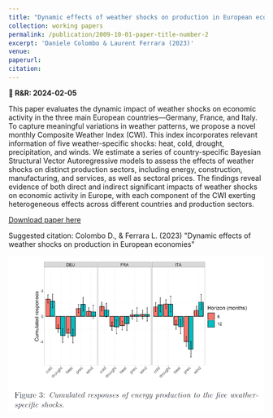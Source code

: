 ```yaml
---
title: "Dynamic effects of weather shocks on production in European economies"
collection: working papers
permalink: /publication/2009-10-01-paper-title-number-2
excerpt: 'Daniele Colombo & Laurent Ferrara (2023)'
venue: 
paperurl:
citation:
---
```


**📅 R&R: 2024-02-05**

This paper evaluates the dynamic impact of weather shocks on economic activity in the three main European countries—Germany, France, and Italy. To capture meaningful variations in weather patterns, we propose a novel monthly Composite Weather Index (CWI). This index incorporates relevant information of five weather-specific shocks: heat, cold, drought, precipitation, and winds. We estimate a series of country-specific Bayesian Structural Vector Autoregressive models to assess the effects of weather shocks on distinct production sectors, including energy, construction, manufacturing, and services, as well as sectoral prices. The findings reveal evidence of both direct and indirect significant impacts of weather shocks on economic activity in Europe, with each component of the CWI exerting heterogeneous effects across different countries and production sectors.

[Download paper here](http://colombodaniele.github.io/files/Dynamic_effects_of_weather_shocks_on_production_in_European_economies.pdf)

Suggested citation: Colombo D., & Ferrara L. (2023) "Dynamic effects of weather shocks on production in European economies"

![Figure3](/images/Figure_ColomboFerrara2023.png)
